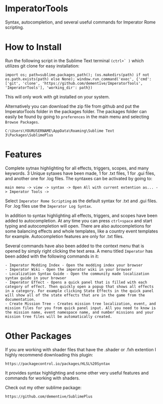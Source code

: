 # ImperatorTools
Syntax, autocompletion, and several useful commands for Imperator Rome scripting.


# How to Install

Run the following script in the Sublime Text terminal ```(ctrl+` )``` which utilizes git clone for easy installation:
```
import os; path=sublime.packages_path(); (os.makedirs(path) if not os.path.exists(path) else None); window.run_command('exec', {'cmd': ['git', 'clone', 'https://github.com/dementive/ImperatorTools', 'ImperatorTools'], 'working_dir': path})
```
This will only work with git installed on your system.

Alternatively you can download the zip file from github and put the ImperatorTools folder in the packages folder.
The packages folder can easily be found by going to ```preferences``` in the main menu and selecting ```Browse Packages```.
```
C:\Users\YOURUSERNAME\AppData\Roaming\Sublime Text 3\Packages\SublimePlus
```

# Features

Complete sytnax highlighting for all effects, triggers, scopes, and many keywords. 3 Unique sytaxes have been made, 1 for .txt files, 1 for .gui files, and another one for .log files. The syntaxes can be activated by going to:
```
main menu -> view -> syntax -> Open All with current extention as... -> Imperator Tools ->
```
Select ```Imperator Rome Scripting``` as the default syntax for .txt and .gui files. For .log files use the ```Imperator Log Syntax```.

In addition to syntax highlighting all effects, triggers, and scopes have been added to autocompletion. At any time you can press ```ctrl+space``` and start typing and autocompletion will open.
There are also autocompletions for some balancing effects and whole templates, like a country event templates for example.
Autocompletion features are only for .txt files.

Several commands have also been added to the context menu that is opened by simply right clicking the text area. A menu titled ```Imperator``` has been added with the following commands in it:
```
- Imperator Modding Index - Open the modding index your browser
- Imperator Wiki - Open the imperator wiki in your browser
- Localization Syntax Guide - Open the community made localization syntax guide in your browser
- Imperator Effect - Opens a quick panel that is filled with each category of effect. Then quickly open a popup that shows all effects in a category. For example clicking State Effects in the quick panel will show all of the state effects that are in the game from the documentation.
- Create Mission Tree - Creates mission tree localization, event, and mission files for you from quick panel input. All you need to know is the mission name, event namespace name, and number missions and your mission tree files will be automatically created.
```

# Other Packages

If you are working with shader files that have the .shader or .fxh extention I highly recommend downloading this plugin:
```
https://packagecontrol.io/packages/HLSL%20Syntax
```
It provides syntax highlighting and some other very useful features and commands for working with shaders.

Check out my other sublime package:
```
https://github.com/dementive/SublimePlus
```
